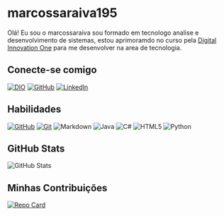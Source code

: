 # marcossaraiva195
Olá! Eu sou o marcossaraiva sou formado em tecnologo analise e desenvolvimento de sistemas, estou aprimoramdo no curso pela [Digital Innovation One](https://www.dio.me/) para me desenvolver na area
de tecnologia.

## Conecte-se comigo
[![DIO](https://img.shields.io/badge/DIO-FFF?style=for-the-badge&logo=dio&logoColor=000)](https://www.dio.me/)
[![GitHub](https://img.shields.io/badge/GitHub-FFF?style=for-the-badge&logo=github&logoColor=000)](https://github.com/marcossaraiva195)
[![LinkedIn](https://img.shields.io/badge/LinkedIn-FFF?style=for-the-badge&logo=linkedin&logoColor=000)](www.linkedin.com/in/marcos-saraiva-20aa85150/)

## Habilidades

[![GitHub](https://img.shields.io/badge/GitHub-FFF?style=for-the-badge&logo=github&logoColor=000)](https://docs.github.com/)
[![Git](https://img.shields.io/badge/Git-FFF?style=for-the-badge&logo=git&logoColor=000)](https://git-scm.com/doc) 
![Markdown](https://img.shields.io/badge/Markdown-FFF?style=for-the-badge&logo=markdown)
![Java](https://img.shields.io/badge/Java-FFF?style=for-the-badge&logo=java)
![C#](https://img.shields.io/badge/C%23-FFF?style=for-the-badge&logo=c-sharp&logoColor=0E76A8)
![HTML5](https://img.shields.io/badge/HTML-FFF?style=for-the-badge&logo=html5&logoColor=000)
![Python](https://img.shields.io/badge/Python-FFF?style=for-the-badge&logo=python)

## GitHub Stats
![GitHub Stats](https://github-readme-stats.vercel.app/api?username=marcossaraiva195&theme=transparent&bg_color=fff&border_color=fff&show_icons=true&icon_color=fff&title_color=0E76A8&text_color=000)

## Minhas Contribuições
[![Repo Card](https://github-readme-stats.vercel.app/api/pin/?username=SEUUSERNAME&repo=SEUREPOSITORIO&bg_color=000&border_color=30A3DC&show_icons=true&icon_color=30A3DC&title_color=E94D5F&text_color=FFF)](https://github.com/SEUUSERNAME/SEUREPOSITORIO)
